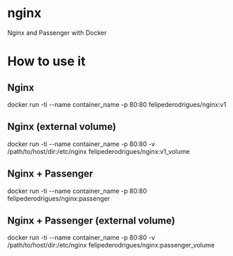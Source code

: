 # nginx
Nginx and Passenger with Docker

# How to use it

## Nginx
docker run -ti --name container_name -p 80:80 felipederodrigues/nginx:v1

## Nginx (external volume)
docker run -ti --name container_name -p 80:80 -v /path/to/host/dir:/etc/nginx felipederodrigues/nginx:v1_volume

## Nginx + Passenger
docker run -ti --name container_name -p 80:80 felipederodrigues/nginx:passenger

## Nginx + Passenger (external volume)
docker run -ti --name container_name -p 80:80 -v /path/to/host/dir:/etc/nginx  felipederodrigues/nginx:passenger_volume